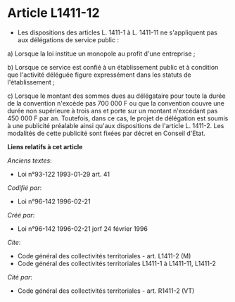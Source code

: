 # Article L1411-12

- Les dispositions des articles L. 1411-1 à L. 1411-11 ne s'appliquent pas aux délégations de service public :

a) Lorsque la loi institue un monopole au profit d'une entreprise ;

b) Lorsque ce service est confié à un établissement public et à condition que l'activité déléguée figure expressément dans
les statuts de l'établissement ;

c) Lorsque le montant des sommes dues au délégataire pour toute la durée de la convention n'excède pas 700 000 F ou que la
convention couvre une durée non supérieure à trois ans et porte sur un montant n'excédant pas 450 000 F par an. Toutefois,
dans ce cas, le projet de délégation est soumis à une publicité préalable ainsi qu'aux dispositions de l'article L. 1411-2.
Les modalités de cette publicité sont fixées par décret en Conseil d'Etat.

**Liens relatifs à cet article**

_Anciens textes_:

  - Loi n°93-122 1993-01-29 art. 41

_Codifié par_:

  - Loi n°96-142 1996-02-21

_Créé par_:

  - Loi n°96-142 1996-02-21 jorf 24 février 1996

_Cite_:

  - Code général des collectivités territoriales - art. L1411-2 (M)
  - Code général des collectivités territoriales L1411-1 à L1411-11, L1411-2

_Cité par_:

  - Code général des collectivités territoriales - art. R1411-2 (VT)
